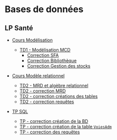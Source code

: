 # Bases de données

## LP Santé

- [Cours Modélisation](https://docs.google.com/presentation/d/e/2PACX-1vShmCW6ctqtSpUNnUwJb7hoPZ4FMhPkKfWeZQno26AnGW0MTWMVoJJ-O-YUMHwoZA---TMmTbYYJ0Jk/pub?start=false&loop=false&delayms=3000)
    - [TD1 - Modélisation MCD](td1)
        - [Correction SFA](td1-correction-SFA)
        - [Correction Bibliothèque](td1-correction-Bibliotheque)
        - [Correction Gestion des stocks](td1-correction-Stocks)


- [Cours Modèle relationnel](https://docs.google.com/presentation/d/e/2PACX-1vR3QQQT7o77V2wAiLpilh0iACfQ8uP4mznxkM912DQ4DltNNDx884cbreRLQkgwmjUHGSofNGYTH8oC/pub?start=false&loop=false&delayms=3000)
    - [TD2 - MRD et algèbre relationnel](td2)
    - [TD2 - correction MRD](td2-correction-MRD)
    - [TD2 - correction créations des tables](td2-correction-creations)
    - [TD2 - correction requêtes](td2-correction-requetes)
   
- [TP SQL](tp1)
    - [TP - correction création de la BD](tp1-correction-creation-BD)
    - [TP - correction création de la table `VoiesAdm`](tp1-correction-creation-table-VoiesAdm)
    - [TP - correction des requêtes](tp1-correction-requetes)

<!--
- [TP SQL](tp1)
-->
<!--    - [TP - correction](tp1-correction) -->
